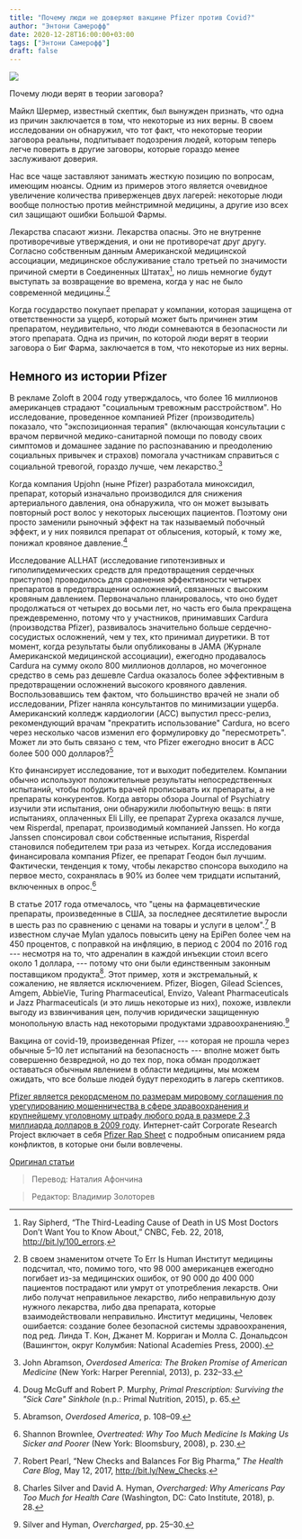 ```yaml
---
title: "Почему люди не доверяют вакцине Pfizer против Covid?"
author: "Энтони Самерофф"
date: 2020-12-28T16:00:00+03:00
tags: ["Энтони Самерофф"]
draft: false
---
```


![](https://cdn.mises.org/styles/slideshow/s3/static-page/img/child-vac-wire.jpg?itok=AIfEP649)

Почему люди верят в теории заговора?

Майкл Шермер, известный скептик, был вынужден признать, что одна из причин заключается в том, что некоторые из них верны. В своем исследовании он обнаружил, что тот факт, что некоторые теории заговора реальны, подпитывает подозрения людей, которым теперь легче поверить в другие заговоры, которые гораздо менее заслуживают доверия.

Нас все чаще заставляют занимать жесткую позицию по вопросам, имеющим нюансы. Одним из примеров этого является очевидное увеличение количества приверженцев двух лагерей: некоторые люди вообще полностью против мейнстримной медицины, а другие изо всех сил защищают ошибки Большой Фармы.

Лекарства спасают жизни. Лекарства опасны. Это не внутренне противоречивые утверждения, и они не противоречат друг другу. Согласно собственным данным Американской медицинской ассоциации, медицинское обслуживание стало третьей по значимости причиной смерти в Соединенных Штатах[^1], но лишь немногие будут выступать за возвращение во времена, когда у нас не было современной медицины.[^2]

Когда государство покупает препарат у компании, которая защищена от ответственности за ущерб, который может быть причинен этим препаратом, неудивительно, что люди сомневаются в безопасности ли этого препарата. Одна из причин, по которой люди верят в теории заговора о Биг Фарма, заключается в том, что некоторые из них верны.

## Немного из истории Pfizer

В рекламе Zoloft в 2004 году утверждалось, что более 16 миллионов американцев страдают "социальным тревожным расстройством". Но исследование, проведенное компанией Pfizer (производитель) показало, что "экспозиционная терапия" (включающая консультации с врачом первичной медико-санитарной помощи по поводу своих симптомов и домашнее задание по распознаванию и преодолению социальных привычек и страхов) помогала участникам справиться с социальной тревогой, гораздо лучше, чем лекарство.[^3]

Когда компания Upjohn (ныне Pfizer) разработала миноксидил, препарат, который изначально производился для снижения артериального давления, она обнаружила, что он может вызывать повторный рост волос у некоторых лысеющих пациентов. Поэтому они просто заменили рыночный эффект на так называемый побочный эффект, и у них появился препарат от облысения, который, к тому же, понижал кровяное давление.[^4]

Исследование ALLHAT (исследование гипотензивных и гиполипидемических средств для предотвращения сердечных приступов) проводилось для сравнения эффективности четырех препаратов в предотвращении осложнений, связанных с высоким кровяным давлением. Первоначально планировалось, что оно будет продолжаться от четырех до восьми лет, но часть его была прекращена преждевременно, потому что у участников, принимавших Cardura (производства Pfizer), развивалось значительно больше сердечно-сосудистых осложнений, чем у тех, кто принимал диуретики. В тот момент, когда результаты были опубликованы в JAMA (Журнале Американской медицинской ассоциации), ежегодно продавалось Cardura на сумму около 800 миллионов долларов, но мочегонное средство в семь раз дешевле Cardua оказалось более эффективным в предотвращении осложнений высокого кровяного давления. Воспользовавшись тем фактом, что большинство врачей не знали об исследовании, Pfizer наняла консультантов по минимизации ущерба. Американский колледж кардиологии (ACC) выпустил пресс-релиз, рекомендующий врачам "прекратить использование" Cardura, но всего через несколько часов изменил его формулировку до "пересмотреть". Может ли это быть связано с тем, что Pfizer ежегодно вносит в ACC более 500 000 долларов?[^5]

Кто финансирует исследование, тот и выходит победителем. Компании обычно используют положительные результаты непосредственных испытаний, чтобы побудить врачей прописывать их препараты, а не препараты конкурентов. Когда авторы обзора Journal of Psychiatry изучили эти испытания, они обнаружили любопытную вещь: в пяти испытаниях, оплаченных Eli Lilly, ее препарат Zyprexa оказался лучше, чем Risperdal, препарат, производимый компанией Janssen. Но когда Janssen спонсировал свои собственные испытания, Risperdal становился победителем три раза из четырех. Когда исследования финансировала компания Pfizer, ее препарат Геодон был лучшим. Фактически, тенденция к тому, чтобы лекарство спонсора выходило на первое место, сохранялась в 90% из более чем тридцати испытаний, включенных в опрос.[^6]

В статье 2017 года отмечалось, что "цены на фармацевтические препараты, произведенные в США, за последнее десятилетие выросли в шесть раз по сравнению с ценами на товары и услуги в целом".[^7] В известном случае Mylan удалось повысить цену на EpiPen более чем на 450 процентов, с поправкой на инфляцию, в период с 2004 по 2016 год --- несмотря на то, что адреналин в каждой инъекции стоил всего около 1 доллара, --- потому что они были единственным законным поставщиком продукта[^8]. Этот пример, хотя и экстремальный, к сожалению, не является исключением. Pfizer, Biogen, Gilead Sciences, Amgem, AbbieVie, Turing Pharmaceutical, Envizo, Valeant Pharmaceuticals и Jazz Pharmaceuticals (и это лишь некоторые из них), похоже, извлекли выгоду из взвинчивания цен, получив юридически защищенную монопольную власть над некоторыми продуктами здравоохраненияю.[^9]

Вакцина от covid-19, произведенная Pfizer, --- которая не прошла через обычные 5–10 лет испытаний на безопасность --- вполне может быть совершенно безвредной, но до тех пор, пока обман продолжает оставаться обычным явлением в области медицины, мы можем ожидать, что все больше людей будут переходить в лагерь скептиков.

[Pfizer является рекордсменом по размерам мировому соглашения по урегулированию мошенничества в сфере здравоохранения и крупнейшему уголовному штрафу любого рода в размере 2,3 миллиарда долларов в 2009 году](https://www.justice.gov/opa/pr/justice-department-announces-largest-health-care-fraud-settlement-its-history). Интернет-сайт Corporate Research Project включает в себя [Pfizer Rap Sheet](https://www.corp-research.org/pfizer) с подробным описанием ряда конфликтов, в которые они были вовлечены.

[^1]: Ray Sipherd, “The Third-Leading Cause of Death in US Most Doctors Don’t Want You to Know About,” CNBC, Feb. 22, 2018, http://bit.ly/100_errors.
[^2]:  В своем знаменитом отчете To Err Is Human Институт медицины подсчитал, что, помимо того, что 98 000 американцев ежегодно погибает из-за медицинских ошибок, от 90 000 до 400 000 пациентов пострадают или умрут от употребления лекарств. Они либо получат неправильное лекарство, либо неправильную дозу нужного лекарства, либо два препарата, которые взаимодействовали неправильно. Институт медицины, Человек ошибается: создание более безопасной системы здравоохранения, под ред. Линда Т. Кон, Джанет М. Корриган и Молла С. Дональдсон (Вашингтон, округ Колумбия: National Academies Press, 2000).
[^3]: John Abramson, _Overdosed America: The Broken Promise of American Medicine_ (New York: Harper Perennial, 2013), p. 232–33.
[^4]: Doug McGuff and Robert P. Murphy, _Primal Prescription: Surviving the "Sick Care" Sinkhole_ (n.p.: Primal Nutrition, 2015), p. 65.
[^5]: Abramson, _Overdosed America_, p. 108–09.
[^6]: Shannon Brownlee, _Overtreated: Why Too Much Medicine Is Making Us Sicker and Poorer_ (New York: Bloomsbury, 2008), p. 230.
[^7]: Robert Pearl, “New Checks and Balances For Big Pharma,” _The Health Care Blog_, May 12, 2017, http://bit.ly/New_Checks.
[^8]: Charles Silver and David A. Hyman, _Overcharged: Why Americans Pay Too Much for Health Care_ (Washington, DC: Cato Institute, 2018), p. 28.
[^9]: Silver and Hyman, _Overcharged_, pp. 25–30.

[Оригинал статьи](https://mises.org/wire/why-people-dont-trust-pfizers-covid-vaccine)

> Перевод: Наталия Афончина

> Редактор: Владимир Золоторев
